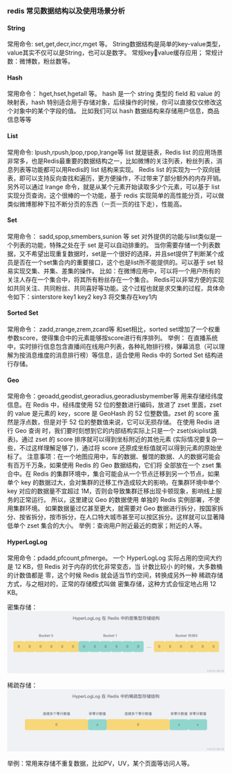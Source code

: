 ### redis 常⻅数据结构以及使⽤场景分析
#### String
常⽤命令: set,get,decr,incr,mget 等。
String数据结构是简单的key-value类型，value其实不仅可以是String，也可以是数字。 常规key￾value缓存应⽤； 常规计数：微博数，粉丝数等。

#### Hash
常⽤命令： hget,hset,hgetall 等。
hash 是⼀个 string 类型的 field 和 value 的映射表，hash 特别适合⽤于存储对象，后续操作的时候，你可以直接仅仅修改这个对象中的某个字段的值。 ⽐如我们可以 hash 数据结构来存储⽤户信息，商品信息等等

#### List
常⽤命令: lpush,rpush,lpop,rpop,lrange等
list 就是链表，Redis list 的应⽤场景⾮常多，也是Redis最重要的数据结构之⼀，⽐如微博的关注列表，粉丝列表，消息列表等功能都可以⽤Redis的 list 结构来实现。
Redis list 的实现为⼀个双向链表，即可以⽀持反向查找和遍历，更⽅便操作，不过带来了部分额外的内存开销。
另外可以通过 lrange 命令，就是从某个元素开始读取多少个元素，可以基于 list 实现分⻚查询，这个很棒的⼀个功能，基于 redis 实现简单的⾼性能分⻚，可以做类似微博那种下拉不断分⻚的东⻄（⼀⻚⼀⻚的往下⾛），性能⾼。

#### Set
常⽤命令： sadd,spop,smembers,sunion 等
set 对外提供的功能与list类似是⼀个列表的功能，特殊之处在于 set 是可以⾃动排重的。
当你需要存储⼀个列表数据，⼜不希望出现重复数据时，set是⼀个很好的选择，并且set提供了判断某个成员是否在⼀个set集合内的重要接⼝，这个也是list所不能提供的。可以基于 set 轻易实现交集、并集、差集的操作。
⽐如：在微博应⽤中，可以将⼀个⽤户所有的关注⼈存在⼀个集合中，将其所有粉丝存在⼀个集合。
Redis可以⾮常⽅便的实现如共同关注、共同粉丝、共同喜好等功能。这个过程也就是求交集的过程，具体命令如下：sinterstore key1 key2 key3 将交集存在key1内

#### Sorted Set
常⽤命令： zadd,zrange,zrem,zcard等 
和set相⽐，sorted set增加了⼀个权重参数score，使得集合中的元素能够按score进⾏有序排列。
举例： 在直播系统中，实时排⾏信息包含直播间在线⽤户列表，各种礼物排⾏榜，弹幕消息（可以理解为按消息维度的消息排⾏榜）等信息，适合使⽤ Redis 中的 Sorted Set 结构进⾏存储。

#### Geo
常用命令：geoadd,geodist,georadius,georadiusbymember等
用来存储经纬度信息。在 Redis 中，经纬度使用 52 位的整数进行编码，放进了 zset 里面，zset 的 value 是元素的 key，score 是 GeoHash 的 52 位整数值。zset 的 score 虽然是浮点数，但是对于 52 位的整数值来说，它可以无损存储。
在使用 Redis 进行 Geo 查询 时，我们要时刻想到它的内部结构实际上只是一个 zset(skiplist跳表)。通过 zset 的 score 排序就可以得到坐标附近的其他元素 (实际情况要复杂一些，不过这样理解足够了)，通过将 score 还原成坐标值就可以得到元素的原始坐标了。
注意事项：在一个地图应用中，车的数据、餐馆的数据、人的数据可能会有百万千万条，如果使用 Redis 的 Geo 数据结构，它们将 全部放在一个 zset 集合中。在 Redis 的集群环境中，集合可能会从一个节点迁移到另一个节点，如果单个 key 的数据过大，会对集群的迁移工作造成较大的影响，在集群环境中单个 key 对应的数据量不宜超过 1M，否则会导致集群迁移出现卡顿现象，影响线上服务的正常运行。
所以，这里建议 Geo 的数据使用 单独的 Redis 实例部署，不使用集群环境。
如果数据量过亿甚至更大，就需要对 Geo 数据进行拆分，按国家拆分、按省拆分，按市拆分，在人口特大城市甚至可以按区拆分。这样就可以显著降低单个 zset 集合的大小。
举例：查询用户附近最近的商家；附近的人等。


#### HyperLogLog
常用命令：pdadd,pfcount,pfmerge。
一个 HyperLogLog 实际占用的空间大约是 12 KB，但 Redis 对于内存的优化非常变态，当 计数比较小 的时候，大多数桶的计数值都是 零，这个时候 Redis 就会适当节约空间，转换成另外一种 稀疏存储方式，与之相对的，正常的存储模式叫做 密集存储，这种方式会恒定地占用 12 KB。

密集存储：
![密集存储.png](./img/密集存储.png)

稀疏存储：
![稀疏存储.png](./img/稀疏存储.png)

举例：常用来存储不重复数据，比如PV，UV，某个页面等访问人等。